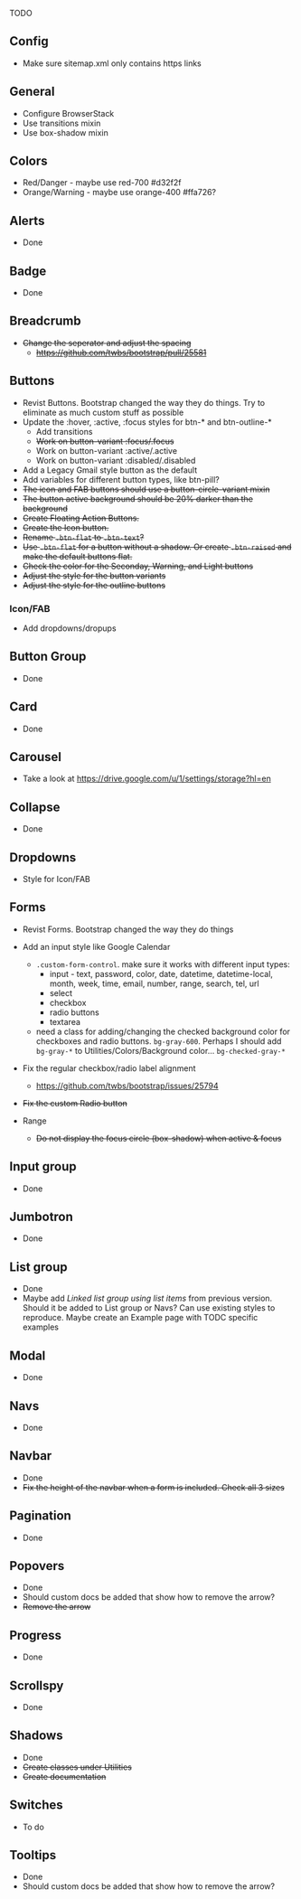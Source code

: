 <!-- stylelint-disable -->

TODO

## Config
  - Make sure sitemap.xml only contains https links

## General
  - Configure BrowserStack
  - Use transitions mixin
  - Use box-shadow mixin

## Colors
  - Red/Danger - maybe use red-700 #d32f2f
  - Orange/Warning - maybe use orange-400 #ffa726?

## Alerts
  - Done

## Badge
  - Done

## Breadcrumb
  - ~~Change the seperator and adjust the spacing~~
    - ~~https://github.com/twbs/bootstrap/pull/25581~~

## Buttons
  - Revist Buttons. Bootstrap changed the way they do things. Try to eliminate
    as much custom stuff as possible
  - Update the :hover, :active, :focus styles for btn-* and btn-outline-*
    - Add transitions
    - ~~Work on button-variant :focus/.focus~~
    - Work on button-variant :active/.active
    - Work on button-variant :disabled/.disabled
  - Add a Legacy Gmail style button as the default
  - Add variables for different button types, like btn-pill?
  - ~~The icon and FAB buttons should use a button-circle-variant mixin~~
  - ~~The button active background should be 20% darker than the background~~
  - ~~Create Floating Action Buttons.~~
  - ~~Create the Icon button.~~
  - ~~Rename `.btn-flat` to `.btn-text`?~~
  - ~~Use `.btn-flat` for a button without a shadow. Or create `.btn-raised` and
    make the default buttons flat.~~
  - ~~Check the color for the Seconday, Warning, and Light buttons~~
  - ~~Adjust the style for the button variants~~
  - ~~Adjust the style for the outline buttons~~

  ### Icon/FAB
  - Add dropdowns/dropups

## Button Group
  - Done

## Card
  - Done

## Carousel
  - Take a look at https://drive.google.com/u/1/settings/storage?hl=en

## Collapse
  - Done

## Dropdowns
  - Style for Icon/FAB

## Forms
  - Revist Forms. Bootstrap changed the way they do things
  - Add an input style like Google Calendar
    - `.custom-form-control`. make sure it works with different input types:
      - input - text, password, color, date, datetime, datetime-local,
        month, week, time, email, number, range, search, tel, url
      - select
      - checkbox
      - radio buttons
      - textarea
    - need a class for adding/changing the checked background color for
      checkboxes and radio buttons. `bg-gray-600`. Perhaps I should add
      `bg-gray-*` to Utilities/Colors/Background color... `bg-checked-gray-*`

  - Fix the regular checkbox/radio label alignment
    - https://github.com/twbs/bootstrap/issues/25794
  - ~~Fix the custom Radio button~~
  - Range
    - ~~Do not display the focus circle (box-shadow) when active & focus~~

## Input group
  - Done

## Jumbotron
  - Done

## List group
  - Done
  - Maybe add *Linked list group using list items* from previous version. Should
    it be added to List group or Navs? Can use existing styles to reproduce.
    Maybe create an Example page with TODC specific examples

## Modal
  - Done

## Navs
  - Done

## Navbar
  - Done
  - ~~Fix the height of the navbar when a form is included. Check all 3 sizes~~

## Pagination
  - Done

## Popovers
  - Done
  - Should custom docs be added that show how to remove the arrow?
  - ~~Remove the arrow~~

## Progress
  - Done

## Scrollspy
  - Done

## Shadows
  - Done
  - ~~Create classes under Utilities~~
  - ~~Create documentation~~

## Switches
  - To do

## Tooltips
  - Done
  - Should custom docs be added that show how to remove the arrow?

<!-- stylelint-enable -->
